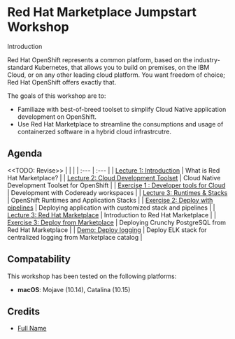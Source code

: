 # Red Hat Marketplace Jumpstart Workshop
Introduction

Red Hat OpenShift represents a common platform, based on the industry-standard Kubernetes, that allows you to build on premises, on the IBM Cloud, or on any other leading cloud platform. You want freedom of choice; Red Hat OpenShift offers exactly that.

The goals of this workshop are to:

* Familiaze with best-of-breed toolset to simplify Cloud Native application development on OpenShift.
* Use Red Hat Marketplace to streamline the consumptions and usage of containerzed software in a hybrid cloud infrastrcutre.


## Agenda

<<TODO: Revise>>
|  |  |
| :--- | :--- |
| [Lecture 1: Introduction](https://github.com/IBM/red-hat-marketplace/tree/13fe6eaa7b98fb6b7501aa1d6cef42a2d00786d4/workshop/modules/introduction/lecture-cloud-native-openshift.md) | What is Red Hat Marketplace? |
| [Lecture 2: Cloud Development Toolset](https://github.com/IBM/red-hat-marketplace/tree/13fe6eaa7b98fb6b7501aa1d6cef42a2d00786d4/workshop/modules/cloud-development-toolset/lecture-cloud-dev-toolset.md) | Cloud Native Development Toolset for OpenShift |
| [Exercise 1 : Developer tools for Cloud](https://github.com/IBM/red-hat-marketplace/tree/13fe6eaa7b98fb6b7501aa1d6cef42a2d00786d4/workshop/modules/01-toolset/exercise-codeready-workspaces.md) | Development with Codeready workspaces |
| [Lecture 3: Runtimes & Stacks](https://github.com/IBM/red-hat-marketplace/tree/13fe6eaa7b98fb6b7501aa1d6cef42a2d00786d4/workshop/modules/02-runtimes/lecture-runtimes-stacks.md) | OpenShift Runtimes and Application Stacks |
| [Exercise 2: Deploy with pipelines](https://github.com/IBM/red-hat-marketplace/tree/13fe6eaa7b98fb6b7501aa1d6cef42a2d00786d4/workshop/modules/02-runtimes/exercise-deploy-with-pipelines.md) | Deploying application with customized stack and pipelines |
| [Lecture 3: Red Hat Marketplace](https://github.com/IBM/red-hat-marketplace/tree/13fe6eaa7b98fb6b7501aa1d6cef42a2d00786d4/workshop/modules/03-consumption/lecture-redhat-marketplace-intro.md) | Introduction to Red Hat Marketplace |
| [Exercise 3: Deploy from Marketplace](https://github.com/IBM/red-hat-marketplace/tree/13fe6eaa7b98fb6b7501aa1d6cef42a2d00786d4/workshop/modules/03-consumption/exercise-deploy-from-marketplace.md) | Deploying Crunchy PostgreSQL from Red Hat Marketplace |
| [Demo: Deploy logging](https://github.com/IBM/red-hat-marketplace/tree/13fe6eaa7b98fb6b7501aa1d6cef42a2d00786d4/workshop/modules/03-consumption/demo-deploy-elk.md) | Deploy ELK stack for centralized logging from Marketplace catalog |

## Compatability

This workshop has been tested on the following platforms:

* **macOS**: Mojave \(10.14\), Catalina \(10.15\)

## Credits

* [Full Name](https://github.com/githubid)


